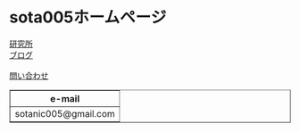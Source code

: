 <!DOCTYPE html>
<html lang="ja">
<head>
  <link rel="stylesheet" href="https://soutanic.github.io/home/blob/main/style.css" />
</head>
<body>
    <h1>sota005ホームページ</h1>
    <a href="https://soutanic.github.io/sotanic.github.io/">研究所</a>
    <br>
    <a href="https://soutanic005.blogspot.com/">ブログ</a>
    <br>
    <br>
    <a href="https://mail.google.com/mail/?view=cm&to=sotanic005@gmail.com&su=HPからの問い合わせ">問い合わせ</a>
    <table border="1">
        <tr>
            <th>e-mail</th>
        </tr>
        <tr>
            <td>sotanic005@gmail.com</td>
        </tr>
    </table>
</body>
</html>
